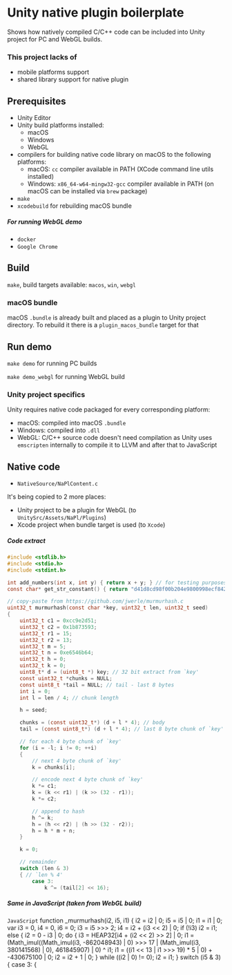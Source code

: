 # Unity native plugin boilerplate
Shows how natively compiled C/C++ code can be included into Unity project for PC and WebGL builds.

### This project lacks of
- mobile platforms support
- shared library support for native plugin

## Prerequisites
- Unity Editor
- Unity build platforms installed:
  - macOS
  - Windows
  - WebGL
- compilers for building native code library on macOS to the following platforms:
  - macOS: `cc` compiler available in PATH (XCode command line utils installed)
  - Windows: `x86_64-w64-mingw32-gcc` compiler available in PATH (on macOS can be installed via `brew` package)
- `make`
- `xcodebuild` for rebuilding macOS bundle

##### For running WebGL demo
- `docker`
- `Google Chrome`

## Build
`make`, build targets available: `macos`, `win`, `webgl`

### macOS bundle

macOS `.bundle` is already built and placed as a plugin to Unity project directory. To rebuild it there is a `plugin_macos_bundle` target for that

## Run demo
`make demo` for running PC builds

`make demo_webgl` for running WebGL build

### Unity project specifics
Unity requires native code packaged for every corresponding platform:
- macOS: compiled into macOS `.bundle`
- Windows: compiled into `.dll`
- WebGL: C/C++ source code doesn't need compilation as Unity uses `emscripten` internally to compile it to LLVM and after that to JavaScript

## Native code
- `NativeSource/NaPlContent.c`

It's being copied to 2 more places:
- Unity project to be a plugin for WebGL (to `UnitySrc/Assets/NaPl/Plugins`)
- Xcode project when bundle target is used (to `Xcode`)

##### Code extract
```C
#include <stdlib.h>
#include <stdio.h>
#include <stdint.h>

int add_numbers(int x, int y) { return x + y; } // for testing purposes
const char* get_str_constant() { return "d41d8cd98f00b204e9800998ecf8427e"; } // string literal constant

// copy-paste from https://github.com/jwerle/murmurhash.c
uint32_t murmurhash(const char *key, uint32_t len, uint32_t seed)
{
	uint32_t c1 = 0xcc9e2d51;
	uint32_t c2 = 0x1b873593;
	uint32_t r1 = 15;
	uint32_t r2 = 13;
	uint32_t m = 5;
	uint32_t n = 0xe6546b64;
	uint32_t h = 0;
	uint32_t k = 0;
	uint8_t* d = (uint8_t *) key; // 32 bit extract from `key'
	const uint32_t *chunks = NULL;
	const uint8_t *tail = NULL; // tail - last 8 bytes
	int i = 0;
	int l = len / 4; // chunk length

	h = seed;

	chunks = (const uint32_t*) (d + l * 4); // body
	tail = (const uint8_t*) (d + l * 4); // last 8 byte chunk of `key'

	// for each 4 byte chunk of `key'
	for (i = -l; i != 0; ++i)
	{
		// next 4 byte chunk of `key'
		k = chunks[i];

		// encode next 4 byte chunk of `key'
		k *= c1;
		k = (k << r1) | (k >> (32 - r1));
		k *= c2;

		// append to hash
		h ^= k;
		h = (h << r2) | (h >> (32 - r2));
		h = h * m + n;
	}

	k = 0;

	// remainder
	switch (len & 3)
	{ // `len % 4'
		case 3:
			k ^= (tail[2] << 16);
```

##### Same in JavaScript (taken from WebGL build)
```JavaScript```
function _murmurhash(i2, i5, i1) {
 i2 = i2 | 0;
 i5 = i5 | 0;
 i1 = i1 | 0;
 var i3 = 0, i4 = 0, i6 = 0;
 i3 = i5 >>> 2;
 i4 = i2 + (i3 << 2) | 0;
 if (!i3) i2 = i1; else {
  i2 = 0 - i3 | 0;
  do {
   i3 = HEAP32[i4 + (i2 << 2) >> 2] | 0;
   i1 = (Math_imul((Math_imul(i3, -862048943) | 0) >>> 17 | (Math_imul(i3, 380141568) | 0), 461845907) | 0) ^ i1;
   i1 = ((i1 << 13 | i1 >>> 19) * 5 | 0) + -430675100 | 0;
   i2 = i2 + 1 | 0;
  } while ((i2 | 0) != 0);
  i2 = i1;
 }
 switch (i5 & 3) {
 case 3:
  {
```


